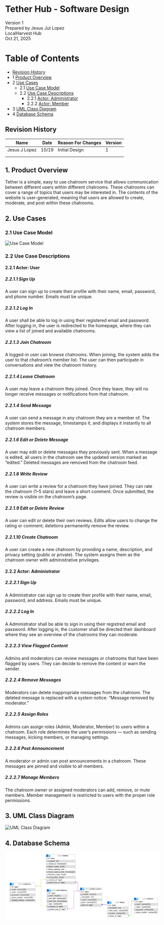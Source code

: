 # Tether Hub - Software Design 

Version 1  
Prepared by Jesus Jut Lopez\
LocalHarvest Hub\
Oct 21, 2025

Table of Contents
=================
* [Revision History](#revision-history)
* 1 [Product Overview](#1-product-overview)
* 2 [Use Cases](#2-use-cases)
  * 2.1 [Use Case Model](#21-use-case-model)
  * 2.2 [Use Case Descriptions](#22-use-case-descriptions)
    * 2.2.1 [Actor: Administrator](#221-actor-farmer)
    * 2.2.2 [Actor: Member](#222-actor-customer) 
* 3 [UML Class Diagram](#3-uml-class-diagram)
* 4 [Database Schema](#4-database-schema)

## Revision History
| Name | Date    | Reason For Changes  | Version   |
| ---- | ------- | ------------------- | --------- |
|  Jesus J Lopez  |10/19     | Initial Design      |    1      |
|      |         |                     |           |
|      |         |                     |           |

## 1. Product Overview
Tether is a simple, easy to use chatroom service that allows communication between different users within different chatrooms. These chatrooms can cover a range of topics that users may be interested in. The contents of the website is user-generated, meaning that users are allowed to create, moderate, and post within these chatrooms. 

## 2. Use Cases
### 2.1 Use Case Model
![Use Case Model]((https://github.com/vwang99/f25-team4/blob/jlopez-milestone4/doc/ObjectOrientedDesign/useCaseDiagram.png))

### 2.2 Use Case Descriptions

#### 2.2.1 Actor: User
##### 2.2.1.1 Sign Up
A user can sign up to create their profile with their name, email, password, and phone number. Emails must be unique.
##### 2.2.1.2 Log In
A user shall be able to log in using their registered email and password. After logging in, the user is redirected to the homepage, where they can view a list of joined and available chatrooms.
##### 2.2.1.3 Join Chatroom
A logged-in user can browse chatrooms. When joining, the system adds the user to that chatroom’s member list.
The user can then participate in conversations and view the chatroom history.
##### 2.2.1.4 Leave Chatroom
A user may leave a chatroom they joined. Once they leave, they will no longer receive messages or notifications from that chatroom.
##### 2.2.1.4 Send Message
A user can send a message in any chatroom they are a member of. The system stores the message, timestamps it, and displays it instantly to all chatroom members.

##### 2.2.1.6 Edit or Delete Message
A user may edit or delete messages they previously sent. When a message is edited, all users in the chatroom see the updated version marked as “edited.” Deleted messages are removed from the chatroom feed.

##### 2.2.1.8 Write Review
A user can write a review for a chatroom they have joined. They can rate the chatroom (1–5 stars) and leave a short comment. Once submitted, the review is visible on the chatroom’s page.

##### 2.2.1.9 Edit or Delete Review
A user can edit or delete their own reviews. Edits allow users to change the rating or comment; deletions permanently remove the review.

##### 2.2.1.10 Create Chatroom
A user can create a new chatroom by providing a name, description, and privacy setting (public or private).
The system assigns them as the chatroom owner with administrative privileges.

#### 2.2.2 Actor: Administrator
##### 2.2.2.1 Sign Up
A Administrator can sign up to create their profile with their name, email, password, and address. Emails must be unique.
##### 2.2.2.2 Log In
A Administrator shall be able to sign in using their registred email and password. After logging in, the customer shall be directed their dashboard where they see an overview of the chatrooms they can moderate.
##### 2.2.2.3 View Flagged Content
Admins and moderators can review messages or chatrooms that have been flagged by users.
They can decide to remove the content or warn the sender.
##### 2.2.2.4 Remove Messages
Moderators can delete inappropriate messages from the chatroom.
The deleted message is replaced with a system notice: “Message removed by moderator.”
##### 2.2.2.5 Assign Roles
Admins can assign roles (Admin, Moderator, Member) to users within a chatroom.
Each role determines the user’s permissions — such as sending messages, kicking members, or managing settings.
##### 2.2.2.6 Post Announcement
A moderator or admin can post announcements in a chatroom. These messages are pinned and visible to all members.
##### 2.2.2.7 Manage Members
The chatroom owner or assigned moderators can add, remove, or mute members. Member management is restricted to users with the proper role permissions.

## 3. UML Class Diagram
![UML Class Diagram]([https://github.com/csc340-uncg/f25-team0/blob/main/doc/Object-Oriented-Design/class-diagram.png](https://github.com/vwang99/f25-team4/blob/jlopez-milestone4/doc/ObjectOrientedDesign/classDiagram.png))
## 4. Database Schema
![UML Class Diagram](https://github.com/csc340-uncg/f25-team0/blob/main/doc/Object-Oriented-Design/schema.png)
